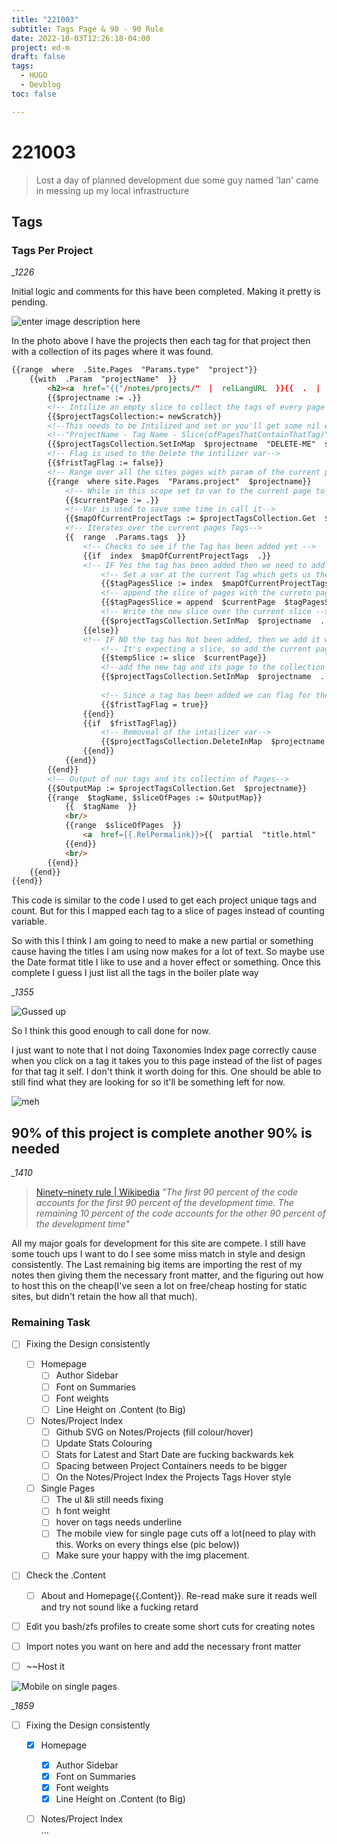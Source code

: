 ```yaml
---
title: "221003"
subtitle: Tags Page & 90 - 90 Rule
date: 2022-10-03T12:26:18-04:00
project: ed-m
draft: false
tags:
  - HUGO
  - Devblog  
toc: false

---
```


# 221003
> Lost a day of planned development due some guy named 'Ian' came in messing up my local infrastructure 

## Tags
### Tags Per Project 

*_1226*

Initial logic and comments for this have been completed. Making it pretty is pending. 

![enter image description here](https://i.imgur.com/ifPs0sv.png)
  
In the photo above I have the projects then each tag for that project then with a collection of its pages where it was found. 


```html 
{{range  where  .Site.Pages  "Params.type"  "project"}}
	{{with  .Param  "projectName"  }}
		<h2><a  href="{{"/notes/projects/"  |  relLangURL  }}{{  .  |  urlize  }}">  {{humanize  .}}</a></h2>
		{{$projectname := .}}
		<!-- Intilize an empty slice to collect the tags of every page of the given project -->
		{{$projectTagsCollection:= newScratch}}
		<!--This needs to be Intilized and set or you'll get some nil errors-->
		<!--"ProjectName - Tag Name - Slice(ofPagesThatContainThatTag)" -->
		{{$projectTagsCollection.SetInMap  $projectname  "DELETE-ME"  slice  }}
		<!-- Flag is used to the Delete the intilizer var-->
		{{$fristTagFlag := false}}
		<!-- Range over all the sites pages with param of the current project name-->
		{{range  where site.Pages  "Params.project"  $projectname}}
			<!-- While in this scope set to var to the current page to added to the slice of pages-->
			{{$currentPage := .}}
			<!--Var is used to save some time in call it-->
			{{$mapOfCurrentProjectTags := $projectTagsCollection.Get  $projectname}}
			<!-- Iterates over the current pages Tags-->
			{{  range  .Params.tags  }}
				<!-- Checks to see if the Tag has been added yet -->
				{{if  index  $mapOfCurrentProjectTags  .}}
				<!-- IF Yes the tag has been added then we need to add the current page to that tag -->
					<!-- Set a var at the current Tag which gets us the slice of pages for it -->
					{{$tagPagesSlice := index  $mapOfCurrentProjectTags  .  }}
					<!-- append the slice of pages with the curretn pages -->
					{{$tagPagesSlice = append  $currentPage  $tagPagesSlice}}
					<!-- Write the new slice over the current slice -->
					{{$projectTagsCollection.SetInMap  $projectname  .  $tagPagesSlice}}
				{{else}}
				<!-- IF NO the tag has Not been added, then we add it with the current page to the new tag -->
					<!-- It's expecting a slice, so add the current page to a new slice -->
					{{$tempSlice := slice  $currentPage}}
					<!--add the new tag and its page to the collection -->
					{{$projectTagsCollection.SetInMap  $projectname  .  $tempSlice}}
					
					<!-- Since a tag has been added we can flag for the temp intilzer to be deleted -->
					{{$fristTagFlag = true}}
				{{end}}
				{{if  $fristTagFlag}}
					<!-- Removeal of the intailizer var-->
					{{$projectTagsCollection.DeleteInMap  $projectname  "DELETE-ME"}}
				{{end}}
			{{end}}		
		{{end}}
		<!-- Output of our tags and its collection of Pages-->
		{{$OutputMap := $projectTagsCollection.Get  $projectname}}
		{{range  $tagName, $sliceOfPages := $OutputMap}}
			{{  $tagName  }}
			<br/>
			{{range  $sliceOfPages  }}
				<a  href={{.RelPermalink}}>{{  partial  "title.html"  .}}</a> |
			{{end}}
			<br/>
		{{end}}
	{{end}}
{{end}}
```

This code is similar to the code I used to get each project unique tags and count. But for this I mapped each tag to a slice of pages instead of counting variable. 

So with this I think I am going to need to make a new partial or something cause having the titles I am using now makes for a lot of text. So maybe use the Date format title I like to use and a hover effect or something. Once this complete I guess I just list all the tags in the boiler plate way

*_1355*

![Gussed up](https://i.imgur.com/9GSu6LP.png)

So I think this good enough to call done for now. 

I just want to note that I not doing Taxonomies Index page correctly cause when you click on a tag it takes you to this page instead of the list of pages for that tag it self. I don't think it worth doing for this. One should be able to still find what they are looking for so it'll be something left for now. 

![meh](https://i.imgur.com/J518JC1.png)

## 90% of this project is complete another 90% is needed 

*_1410*

>[Ninety–ninety rule | Wikipedia](https://en.wikipedia.org/wiki/Ninety%E2%80%93ninety_rule)
>*"The first 90 percent of the code accounts for the first 90 percent of the development time. The remaining 10 percent of the code accounts for the other 90 percent of the development time"*


All my major goals for development for this site are compete. I still have some touch ups I want to do I see some miss match in style and design consistently.  The Last remaining big items are importing the rest of my notes then giving them the necessary front matter, and the  figuring out how to host this on the cheap(I've seen a lot on free/cheap hosting for static sites, but didn't retain the how all that much). 

### Remaining Task 
- [ ] Fixing the Design consistently
	-  [ ]  Homepage
		- [ ]  Author Sidebar
		-  [ ] Font on Summaries 
		-  [ ] Font weights
		-  [ ] Line Height on .Content (to Big)	
	-  [ ] Notes/Project Index		
		-   [ ] Github SVG on Notes/Projects (fill colour/hover)
		-  [ ] Update Stats Colouring
		-  [ ] Stats for Latest and Start Date are fucking backwards kek
		-  [ ] Spacing between Project Containers needs to be bigger
		-  [ ] On the Notes/Project Index the Projects Tags Hover style
	-  [ ] Single Pages
		-  [ ] The ul &li still needs fixing
		-  [ ] h font weight
		-  [ ] hover on tags needs underline
		-  [ ] The mobile view for single page cuts off a lot(need to play with this. Works on every things else (pic below))
		-  [ ] Make sure your happy with the img placement. 
-  [ ] Check the .Content 
	-  [ ] About and Homepage{{.Content}}. Re-read make sure it reads well and try not sound like a fucking retard 
-  [ ] Edit you bash/zfs profiles to create some short cuts for creating notes 
-  [ ] Import notes you want on here and add the necessary front matter 
-  [ ] ~~Host it
		

![Mobile on single pages](https://i.imgur.com/GkOO8GX.png)

*_1859*

- [ ] Fixing the Design consistently
	-  [x]  Homepage
		- [x]  Author Sidebar
		-  [x] Font on Summaries 
		-  [x] Font weights
		-  [x] Line Height on .Content (to Big)
	-  [ ] Notes/Project Index		
	...

